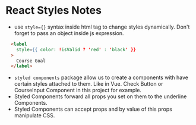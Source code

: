# React Styles Notes
- use `style={}` syntax inside html tag to change styles dynamically. Don't forget to pass an object inside js expression.
```html
  <label
    style={{ color: !isValid ? 'red' : 'black' }}
  >
    Course Goal
  </label>
```
- `styled components` package allow us to create a components with have certain styles attached to them. Like in Vue. Check Button or CourseInput Component in this project for example.
- Styled Components forward all props you set on them to the underline Components.
- Styled Components can accept props and by value of this props manipulate CSS.
